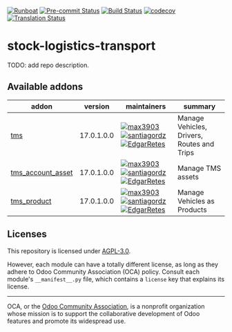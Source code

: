 
[![Runboat](https://img.shields.io/badge/runboat-Try%20me-875A7B.png)](https://runboat.odoo-community.org/builds?repo=OCA/stock-logistics-transport&target_branch=17.0)
[![Pre-commit Status](https://github.com/OCA/stock-logistics-transport/actions/workflows/pre-commit.yml/badge.svg?branch=17.0)](https://github.com/OCA/stock-logistics-transport/actions/workflows/pre-commit.yml?query=branch%3A17.0)
[![Build Status](https://github.com/OCA/stock-logistics-transport/actions/workflows/test.yml/badge.svg?branch=17.0)](https://github.com/OCA/stock-logistics-transport/actions/workflows/test.yml?query=branch%3A17.0)
[![codecov](https://codecov.io/gh/OCA/stock-logistics-transport/branch/17.0/graph/badge.svg)](https://codecov.io/gh/OCA/stock-logistics-transport)
[![Translation Status](https://translation.odoo-community.org/widgets/stock-logistics-transport-17-0/-/svg-badge.svg)](https://translation.odoo-community.org/engage/stock-logistics-transport-17-0/?utm_source=widget)

<!-- /!\ do not modify above this line -->

# stock-logistics-transport

TODO: add repo description.

<!-- /!\ do not modify below this line -->

<!-- prettier-ignore-start -->

[//]: # (addons)

Available addons
----------------
addon | version | maintainers | summary
--- | --- | --- | ---
[tms](tms/) | 17.0.1.0.0 | [![max3903](https://github.com/max3903.png?size=30px)](https://github.com/max3903) [![santiagordz](https://github.com/santiagordz.png?size=30px)](https://github.com/santiagordz) [![EdgarRetes](https://github.com/EdgarRetes.png?size=30px)](https://github.com/EdgarRetes) | Manage Vehicles, Drivers, Routes and Trips
[tms_account_asset](tms_account_asset/) | 17.0.1.0.0 | [![max3903](https://github.com/max3903.png?size=30px)](https://github.com/max3903) [![santiagordz](https://github.com/santiagordz.png?size=30px)](https://github.com/santiagordz) [![EdgarRetes](https://github.com/EdgarRetes.png?size=30px)](https://github.com/EdgarRetes) | Manage TMS assets
[tms_product](tms_product/) | 17.0.1.0.0 | [![max3903](https://github.com/max3903.png?size=30px)](https://github.com/max3903) [![santiagordz](https://github.com/santiagordz.png?size=30px)](https://github.com/santiagordz) [![EdgarRetes](https://github.com/EdgarRetes.png?size=30px)](https://github.com/EdgarRetes) | Manage Vehicles as Products

[//]: # (end addons)

<!-- prettier-ignore-end -->

## Licenses

This repository is licensed under [AGPL-3.0](LICENSE).

However, each module can have a totally different license, as long as they adhere to Odoo Community Association (OCA)
policy. Consult each module's `__manifest__.py` file, which contains a `license` key
that explains its license.

----
OCA, or the [Odoo Community Association](http://odoo-community.org/), is a nonprofit
organization whose mission is to support the collaborative development of Odoo features
and promote its widespread use.
